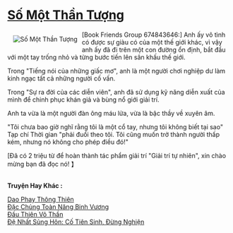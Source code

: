 <a href="https://truyentiki.com/so-mot-than-tuong.31760/" title="Số Một Thần Tượng"><h1>Số Một Thần Tượng</h1></a><div style="display:table"><img align="right" style="float: left; padding: 10px;" src="https://truyentiki.com/a/img/str/src/31760.jpg" alt="Số Một Thần Tượng">[Book Friends Group 674843646:] Anh ấy vô tình có được sự giàu có của một thế giới khác, vì vậy anh ấy đã đi trên một con đường ổn định, bắt đầu với một tay trống nhỏ và từng bước tiến lên sân khấu thế giới. <p></p> Trong "Tiếng nói của những giấc mơ", anh là một người chơi nghiệp dư làm kinh ngạc tất cả những người cố vấn. <p></p> Trong "Sự ra đời của các diễn viên", anh đã sử dụng kỹ năng diễn xuất của mình để chinh phục khán giả và bùng nổ giới giải trí. <p></p> Anh ta vừa là một người đàn ông máu lửa, vừa là bậc thầy về xuyên âm. <p></p> "Tôi chưa bao giờ nghĩ rằng tôi là một cổ tay, nhưng tôi không biết tại sao" Tạp chí Thời gian "phải đuổi theo tôi. Tôi cũng muốn trở thành người thấp kém, nhưng nó không cho phép điều đó!" <p></p> [Đã có 2 triệu từ để hoàn thành tác phẩm giải trí "Giải trí tự nhiên", xin chào mừng bạn đã đọc nó! 】</div><p><br><b>Truyện Hay Khác :</b></p><a href="https://truyentiki.com/dao-phay-thong-thien.31759/" alt="Dao Phay Thông Thiên">Dao Phay Thông Thiên</a><br/><a href="https://github.com/nownovels/topcv/tree/master/truyenhay/31720/README.md" alt="Đặc Chủng Toàn Năng Binh Vương">Đặc Chủng Toàn Năng Binh Vương</a><br/><a href="https://github.com/nownovels/topcv/tree/master/truyenhay/31645/README.md" alt="Đấu Thiên Võ Thần">Đấu Thiên Võ Thần</a><br/><a href="https://github.com/nownovels/topcv/tree/master/truyenhay/31518/README.md" alt="Đệ Nhất Sủng Hôn: Cố Tiên Sinh, Đừng Nghiện">Đệ Nhất Sủng Hôn: Cố Tiên Sinh, Đừng Nghiện</a><br/>